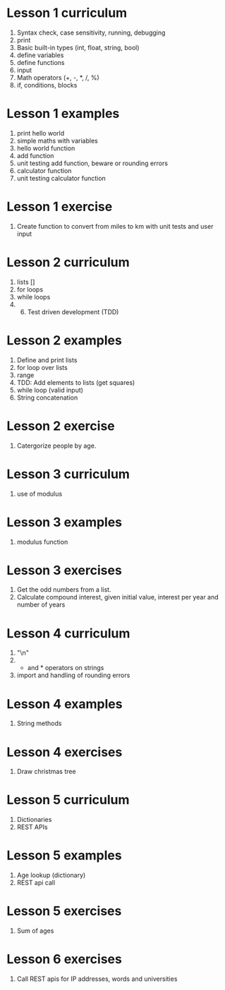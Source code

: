 # Lesson 1 curriculum
1. Syntax check, case sensitivity, running, debugging 
2. print
3. Basic built-in types (int, float, string, bool) 
4. define variables   
5. define functions
6. input
7. Math operators (+, -, *, /, %)
8. if, conditions, blocks

# Lesson 1 examples
1. print hello world
2. simple maths with variables
3. hello world function
4. add function
5. unit testing add function, beware or rounding errors
6. calculator function
7. unit testing calculator function

# Lesson 1 exercise
1. Create function to convert from miles to km with unit tests and user input

# Lesson 2 curriculum
1. lists [] 
2. for loops
3. while loops 
4. 6. Test driven development (TDD)

# Lesson 2 examples
1. Define and print lists
2. for loop over lists
3. range
4. TDD: Add elements to lists (get squares)
5. while loop (valid input)
6. String concatenation

# Lesson 2 exercise
1. Catergorize people by age.

# Lesson 3 curriculum
1. use of modulus

# Lesson 3 examples
1. modulus function

# Lesson 3 exercises
1. Get the odd numbers from a list.
2. Calculate compound interest, given initial value, interest per year and number of years 

# Lesson 4 curriculum 
1. "\n"
2. + and * operators on strings
3. import and handling of rounding errors

# Lesson 4 examples
1. String methods 

# Lesson 4 exercises
1. Draw christmas tree


# Lesson 5 curriculum
1. Dictionaries
2. REST APIs 

# Lesson 5 examples
1. Age lookup (dictionary)
2. REST api call

# Lesson 5 exercises
1. Sum of ages

# Lesson 6 exercises
1. Call REST apis for IP addresses, words and universities


